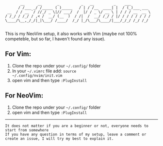 ```

       __      __       _          _   __         _    ___         
      / /___ _/ /_____ ( )_____   / | / /__  ____| |  / (_)___ ___ 
 __  / / __ `/ //_/ _ \|// ___/  /  |/ / _ \/ __ \ | / / / __ `__ \
/ /_/ / /_/ / ,< /  __/ (__  )  / /|  /  __/ /_/ / |/ / / / / / / /
\____/\__,_/_/|_|\___/ /____/  /_/ |_/\___/\____/|___/_/_/ /_/ /_/ 
                                                                   

```                                                                   
                                                                   
                                                               
                                                                                                                                                     
                                                                                                                                                               
This is my NeoVim setup, it also works with Vim (maybe not 100% competeble, but so far, I haven't found any issue).

## For Vim:
1. Clone the repo under your `~/.config/` folder 
2. In your `~/.vimrc` file add: <code>source ~/.config/nvim/init.vim</code>
3. open vim and then type `:PlugInstall`

## For NeoVim:
1. Clone the repo under your `~/.config/` folder 
2. open vim and then type `:PlugInstall`

<hr>

``` It does not matter if you are a beginner or not, everyone needs to start from somewhere ``` <br>
``` If you have any question in terms of my setup, leave a comment or create an issue, I will try my best to explain it. ```
